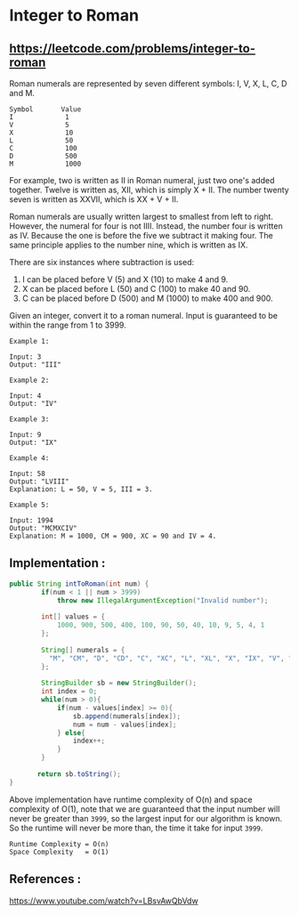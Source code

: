 # Integer to Roman
## https://leetcode.com/problems/integer-to-roman
Roman numerals are represented by seven different symbols: I, V, X, L, C, D and M.
```
Symbol       Value
I             1
V             5
X             10
L             50
C             100
D             500
M             1000
```
For example, two is written as II in Roman numeral, just two one's added together. Twelve is written as, XII, which is simply X + II. The number twenty seven is written as XXVII, which is XX + V + II.

Roman numerals are usually written largest to smallest from left to right. However, the numeral for four is not IIII. Instead, the number four is written as IV. Because the one is before the five we subtract it making four. The same principle applies to the number nine, which is written as IX. 

There are six instances where subtraction is used:

1. I can be placed before V (5) and X (10) to make 4 and 9. 
2. X can be placed before L (50) and C (100) to make 40 and 90. 
3. C can be placed before D (500) and M (1000) to make 400 and 900.

Given an integer, convert it to a roman numeral. Input is guaranteed to be within the range from 1 to 3999.
```
Example 1:

Input: 3
Output: "III"

Example 2:

Input: 4
Output: "IV"

Example 3:

Input: 9
Output: "IX"

Example 4:

Input: 58
Output: "LVIII"
Explanation: L = 50, V = 5, III = 3.

Example 5:

Input: 1994
Output: "MCMXCIV"
Explanation: M = 1000, CM = 900, XC = 90 and IV = 4.
```

## Implementation :

```java
public String intToRoman(int num) {
        if(num < 1 || num > 3999)
            throw new IllegalArgumentException("Invalid number");
        
        int[] values = {
            1000, 900, 500, 400, 100, 90, 50, 40, 10, 9, 5, 4, 1
        };
        
        String[] numerals = {
          "M", "CM", "D", "CD", "C", "XC", "L", "XL", "X", "IX", "V", "IV", "I"  
        };
        
        StringBuilder sb = new StringBuilder();
        int index = 0;
        while(num > 0){
            if(num - values[index] >= 0){
                sb.append(numerals[index]);
                num = num - values[index];
            } else{
                index++;
            }
        }
        
       return sb.toString(); 
}
```
Above implementation have runtime complexity of O(n) and space complexity of O(1), note that we are guaranteed that the input number will never be greater than `3999`, so the largest input for our algorithm is known. So the runtime will never be more than, the time it take for input `3999`.

```
Runtime Complexity = O(n)
Space Complexity   = O(1)
```

## References :
https://www.youtube.com/watch?v=LBsvAwQbVdw
